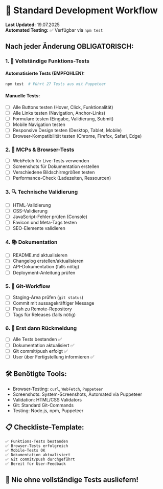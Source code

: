# 🚀 Standard Development Workflow

**Last Updated:** 19.07.2025  
**Automated Testing:** ✅ Verfügbar via `npm test`

## Nach jeder Änderung OBLIGATORISCH:

### 1. 🧪 **Vollständige Funktions-Tests**

#### Automatisierte Tests (EMPFOHLEN):
```bash
npm test  # Führt 27 Tests aus mit Puppeteer
```

#### Manuelle Tests:
- [ ] Alle Buttons testen (Hover, Click, Funktionalität)
- [ ] Alle Links testen (Navigation, Anchor-Links)
- [ ] Formulare testen (Eingabe, Validierung, Submit)
- [ ] Mobile Navigation testen
- [ ] Responsive Design testen (Desktop, Tablet, Mobile)
- [ ] Browser-Kompatibilität testen (Chrome, Firefox, Safari, Edge)

### 2. 📱 **MCPs & Browser-Tests**
- [ ] WebFetch für Live-Tests verwenden
- [ ] Screenshots für Dokumentation erstellen
- [ ] Verschiedene Bildschirmgrößen testen
- [ ] Performance-Check (Ladezeiten, Ressourcen)

### 3. 🔍 **Technische Validierung**
- [ ] HTML-Validierung
- [ ] CSS-Validierung
- [ ] JavaScript-Fehler prüfen (Console)
- [ ] Favicon und Meta-Tags testen
- [ ] SEO-Elemente validieren

### 4. 📚 **Dokumentation**
- [ ] README.md aktualisieren
- [ ] Changelog erstellen/aktualisieren
- [ ] API-Dokumentation (falls nötig)
- [ ] Deployment-Anleitung prüfen

### 5. 🔄 **Git-Workflow**
- [ ] Staging-Area prüfen (`git status`)
- [ ] Commit mit aussagekräftiger Message
- [ ] Push zu Remote-Repository
- [ ] Tags für Releases (falls nötig)

### 6. 🎯 **Erst dann Rückmeldung**
- [ ] Alle Tests bestanden ✅
- [ ] Dokumentation aktualisiert ✅
- [ ] Git commit/push erfolgt ✅
- [ ] User über Fertigstellung informieren ✅

## 🛠️ **Benötigte Tools:**
- Browser-Testing: `curl`, `WebFetch`, `Puppeteer`
- Screenshots: System-Screenshots, Automated via Puppeteer
- Validation: HTML/CSS Validators
- Git: Standard Git-Commands
- Testing: Node.js, npm, Puppeteer

## 📋 **Checkliste-Template:**
```
✅ Funktions-Tests bestanden
✅ Browser-Tests erfolgreich  
✅ Mobile-Tests OK
✅ Dokumentation aktualisiert
✅ Git commit/push durchgeführt
✅ Bereit für User-Feedback
```

## 🚨 **Nie ohne vollständige Tests ausliefern!**